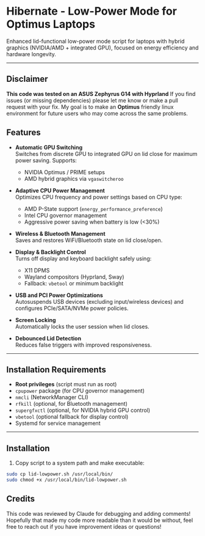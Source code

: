 # Hibernate - Low-Power Mode for Optimus Laptops

Enhanced lid-functional low-power mode script for laptops with hybrid graphics (NVIDIA/AMD + integrated GPU), focused on energy efficiency and hardware longevity.

---

## Disclaimer

**This code was tested on an ASUS Zephyrus G14 with Hyprland**
If you find issues (or missing dependencies) please let me know or make a pull request with your fix.
My goal is to make an **Optimus** friendly linux environment for future users who may come across the same problems.


## Features

- **Automatic GPU Switching**  
  Switches from discrete GPU to integrated GPU on lid close for maximum power saving. Supports:
  - NVIDIA Optimus / PRIME setups
  - AMD hybrid graphics via `vgaswitcheroo`

- **Adaptive CPU Power Management**  
  Optimizes CPU frequency and power settings based on CPU type:
  - AMD P-State support (`energy_performance_preference`)
  - Intel CPU governor management
  - Aggressive power saving when battery is low (<30%)

- **Wireless & Bluetooth Management**  
  Saves and restores WiFi/Bluetooth state on lid close/open.

- **Display & Backlight Control**  
  Turns off display and keyboard backlight safely using:
  - X11 DPMS
  - Wayland compositors (Hyprland, Sway)
  - Fallback: `vbetool` or minimum backlight

- **USB and PCI Power Optimizations**  
  Autosuspends USB devices (excluding input/wireless devices) and configures PCIe/SATA/NVMe power policies.

- **Screen Locking**  
  Automatically locks the user session when lid closes.

- **Debounced Lid Detection**  
  Reduces false triggers with improved responsiveness.

---

## Installation Requirements

- **Root privileges** (script must run as root)
- `cpupower` package (for CPU governor management)
- `nmcli` (NetworkManager CLI)
- `rfkill` (optional, for Bluetooth management)
- `supergfxctl` (optional, for NVIDIA hybrid GPU control)
- `vbetool` (optional fallback for display control)
- Systemd for service management

---

## Installation

1. Copy script to a system path and make executable:

```bash
sudo cp lid-lowpower.sh /usr/local/bin/
sudo chmod +x /usr/local/bin/lid-lowpower.sh
```
## Credits
This code was reviewed by Claude for debugging and adding comments!
Hopefully that made my code more readable than it would be without, feel free to reach out if you have improvement ideas or questions!
